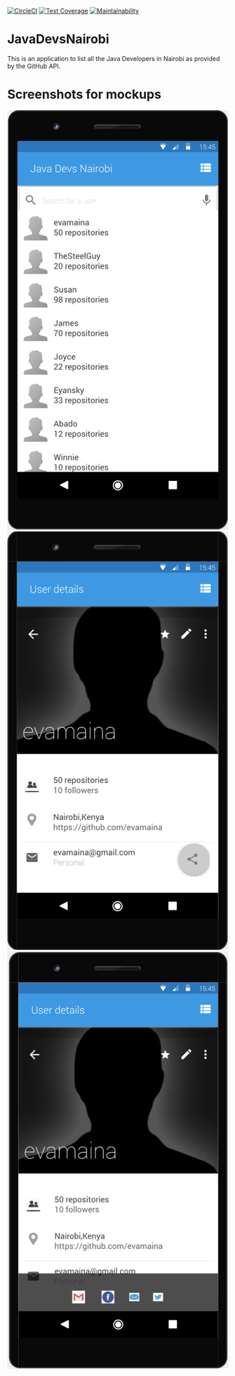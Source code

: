[![CircleCI](https://circleci.com/gh/evamaina/JavaDevsNairobi/tree/develop.svg?style=svg)](https://circleci.com/gh/evamaina/JavaDevsNairobi/tree/develop)
[![Test Coverage](https://api.codeclimate.com/v1/badges/78ef9710980698aae3c6/test_coverage)](https://codeclimate.com/github/evamaina/JavaDevsNairobi/test_coverage)
[![Maintainability](https://api.codeclimate.com/v1/badges/78ef9710980698aae3c6/maintainability)](https://codeclimate.com/github/evamaina/JavaDevsNairobi/maintainability)
# JavaDevsNairobi
This is an application to list all the Java Developers in Nairobi as provided by the GitHub API.

# Screenshots for mockups
![The main screen](wireframes/main.png "main screen")
![The details screen](wireframes/user.png "user details screen")
![The share icons](wireframes/share.png "share screen")
